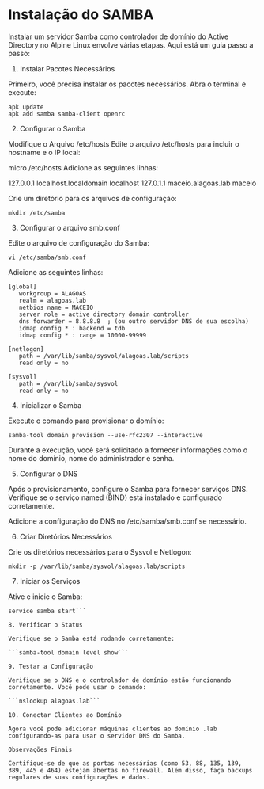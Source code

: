 # Instalação do SAMBA

Instalar um servidor Samba como controlador de domínio do Active Directory no Alpine Linux envolve várias etapas. Aqui está um guia passo a passo:

1. Instalar Pacotes Necessários

Primeiro, você precisa instalar os pacotes necessários. Abra o terminal e execute:

``` apk update  ```   
```apk add samba samba-client openrc```


2. Configurar o Samba

Modifique o Arquivo /etc/hosts
Edite o arquivo /etc/hosts para incluir o hostname e o IP local:

micro /etc/hosts
Adicione as seguintes linhas:

127.0.0.1 localhost.localdomain localhost
127.0.1.1 maceio.alagoas.lab maceio

Crie um diretório para os arquivos de configuração:

```mkdir /etc/samba```

3. Configurar o arquivo smb.conf

Edite o arquivo de configuração do Samba:

```vi /etc/samba/smb.conf```

Adicione as seguintes linhas:

```
[global]
   workgroup = ALAGOAS
   realm = alagoas.lab
   netbios name = MACEIO
   server role = active directory domain controller
   dns forwarder = 8.8.8.8  ; (ou outro servidor DNS de sua escolha)
   idmap config * : backend = tdb
   idmap config * : range = 10000-99999

[netlogon]
   path = /var/lib/samba/sysvol/alagoas.lab/scripts
   read only = no

[sysvol]
   path = /var/lib/samba/sysvol
   read only = no
```

4. Inicializar o Samba

Execute o comando para provisionar o domínio:

```samba-tool domain provision --use-rfc2307 --interactive```

Durante a execução, você será solicitado a fornecer informações como o nome do domínio, nome do administrador e senha.

5. Configurar o DNS

Após o provisionamento, configure o Samba para fornecer serviços DNS. Verifique se o serviço named (BIND) está instalado e configurado corretamente.

Adicione a configuração do DNS no /etc/samba/smb.conf se necessário.

6. Criar Diretórios Necessários

Crie os diretórios necessários para o Sysvol e Netlogon:

```mkdir -p /var/lib/samba/sysvol/alagoas.lab/scripts```

7. Iniciar os Serviços

Ative e inicie o Samba:

```rc-update add samba default
service samba start```

8. Verificar o Status

Verifique se o Samba está rodando corretamente:

```samba-tool domain level show```

9. Testar a Configuração

Verifique se o DNS e o controlador de domínio estão funcionando corretamente. Você pode usar o comando:

```nslookup alagoas.lab```

10. Conectar Clientes ao Domínio

Agora você pode adicionar máquinas clientes ao domínio .lab configurando-as para usar o servidor DNS do Samba.

Observações Finais

Certifique-se de que as portas necessárias (como 53, 88, 135, 139, 389, 445 e 464) estejam abertas no firewall. Além disso, faça backups regulares de suas configurações e dados.